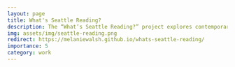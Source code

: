 ```yaml
---
layout: page
title: What's Seattle Reading?
description: The “What’s Seattle Reading?” project explores contemporary reading trends with unique open data provided by the Seattle Public Library.
img: assets/img/seattle-reading.png
redirect: https://melaniewalsh.github.io/whats-seattle-reading/
importance: 5
category: work
---
```


